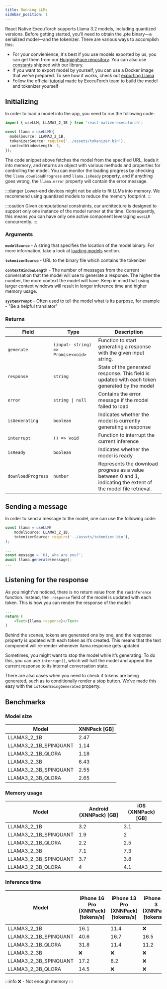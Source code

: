 ```yaml
---
title: Running LLMs
sidebar_position: 1
---
```


React Native ExecuTorch supports Llama 3.2 models, including quantized versions. Before getting started, you’ll need to obtain the .pte binary—a serialized model—and the tokenizer. There are various ways to accomplish this:

- For your convienience, it's best if you use models exported by us, you can get them from our [HuggingFace repository](https://huggingface.co/software-mansion/react-native-executorch-llama-3.2). You can also use [constants](https://github.com/software-mansion/react-native-executorch/tree/main/src/constants/modelUrls.ts) shipped with our library.
- If you want to export model by yourself, you can use a Docker image that we've prepared. To see how it works, check out [exporting Llama](./exporting-llama)
- Follow the official [tutorial](https://github.com/pytorch/executorch/blob/fe20be98c/examples/demo-apps/android/LlamaDemo/docs/delegates/xnnpack_README.md) made by ExecuTorch team to build the model and tokenizer yourself

## Initializing

In order to load a model into the app, you need to run the following code:

```typescript
import { useLLM, LLAMA3_2_1B } from 'react-native-executorch';

const llama = useLLM({
  modelSource: LLAMA3_2_1B,
  tokenizerSource: require('../assets/tokenizer.bin'),
  contextWindowLength: 3,
});
```

The code snippet above fetches the model from the specified URL, loads it into memory, and returns an object with various methods and properties for controlling the model. You can monitor the loading progress by checking the `llama.downloadProgress` and `llama.isReady` property, and if anything goes wrong, the `llama.error` property will contain the error message.

:::danger
Lower-end devices might not be able to fit LLMs into memory. We recommend using quantized models to reduce the memory footprint.
:::

:::caution
Given computational constraints, our architecture is designed to support only one instance of the model runner at the time. Consequently, this means you can have only one active component leveraging `useLLM` concurrently.
:::

### Arguments

**`modelSource`** - A string that specifies the location of the model binary. For more information, take a look at [loading models](../fundamentals/loading-models.md) section.

**`tokenizerSource`** - URL to the binary file which contains the tokenizer

**`contextWindowLength`** - The number of messages from the current conversation that the model will use to generate a response. The higher the number, the more context the model will have. Keep in mind that using larger context windows will result in longer inference time and higher memory usage.

**`systemPrompt`** - Often used to tell the model what is its purpose, for example - "Be a helpful translator"

### Returns

| Field              | Type                               | Description                                                                                                     |
| ------------------ | ---------------------------------- | --------------------------------------------------------------------------------------------------------------- |
| `generate`         | `(input: string) => Promise<void>` | Function to start generating a response with the given input string.                                            |
| `response`         | `string`                           | State of the generated response. This field is updated with each token generated by the model                   |
| `error`            | <code>string &#124; null</code>    | Contains the error message if the model failed to load                                                          |
| `isGenerating`     | `boolean`                          | Indicates whether the model is currently generating a response                                                  |
| `interrupt`        | `() => void`                       | Function to interrupt the current inference                                                                     |
| `isReady`          | `boolean`                          | Indicates whether the model is ready                                                                            |
| `downloadProgress` | `number`                           | Represents the download progress as a value between 0 and 1, indicating the extent of the model file retrieval. |

## Sending a message

In order to send a message to the model, one can use the following code:

```typescript
const llama = useLLM(
    modelSource: LLAMA3_2_1B,
    tokenizerSource: require('../assets/tokenizer.bin'),
);

...
const message = 'Hi, who are you?';
await llama.generate(message);
...
```

## Listening for the response

As you might've noticed, there is no return value from the `runInference` function. Instead, the `.response` field of the model is updated with each token.
This is how you can render the response of the model:

```typescript
...
return (
    <Text>{llama.response}</Text>
)
```

Behind the scenes, tokens are generated one by one, and the response property is updated with each token as it’s created. This means that the text component will re-render whenever llama.response gets updated.

Sometimes, you might want to stop the model while it’s generating. To do this, you can use `interrupt()`, which will halt the model and append the current response to its internal conversation state.

There are also cases when you need to check if tokens are being generated, such as to conditionally render a stop button. We’ve made this easy with the `isTokenBeingGenerated` property.

## Benchmarks

### Model size

| Model                 | XNNPack [GB] |
| --------------------- | ------------ |
| LLAMA3_2_1B           | 2.47         |
| LLAMA3_2_1B_SPINQUANT | 1.14         |
| LLAMA3_2_1B_QLORA     | 1.18         |
| LLAMA3_2_3B           | 6.43         |
| LLAMA3_2_3B_SPINQUANT | 2.55         |
| LLAMA3_2_3B_QLORA     | 2.65         |

### Memory usage

| Model                 | Android (XNNPack) [GB] | iOS (XNNPack) [GB] |
| --------------------- | ---------------------- | ------------------ |
| LLAMA3_2_1B           | 3.2                    | 3.1                |
| LLAMA3_2_1B_SPINQUANT | 1.9                    | 2                  |
| LLAMA3_2_1B_QLORA     | 2.2                    | 2.5                |
| LLAMA3_2_3B           | 7.1                    | 7.3                |
| LLAMA3_2_3B_SPINQUANT | 3.7                    | 3.8                |
| LLAMA3_2_3B_QLORA     | 4                      | 4.1                |

### Inference time

| Model                 | iPhone 16 Pro (XNNPack) [tokens/s] | iPhone 13 Pro (XNNPack) [tokens/s] | iPhone SE 3 (XNNPack) [tokens/s] | Samsung Galaxy S24 (XNNPack) [tokens/s] | OnePlus 12 (XNNPack) [tokens/s] |
| --------------------- | ---------------------------------- | ---------------------------------- | -------------------------------- | --------------------------------------- | ------------------------------- |
| LLAMA3_2_1B           | 16.1                               | 11.4                               | ❌                               | 15.6                                    | 19.3                            |
| LLAMA3_2_1B_SPINQUANT | 40.6                               | 16.7                               | 16.5                             | 40.3                                    | 48.2                            |
| LLAMA3_2_1B_QLORA     | 31.8                               | 11.4                               | 11.2                             | 37.3                                    | 44.4                            |
| LLAMA3_2_3B           | ❌                                 | ❌                                 | ❌                               | ❌                                      | 7.1                             |
| LLAMA3_2_3B_SPINQUANT | 17.2                               | 8.2                                | ❌                               | 16.2                                    | 19.4                            |
| LLAMA3_2_3B_QLORA     | 14.5                               | ❌                                 | ❌                               | 14.8                                    | 18.1                            |

:::info
❌ - Not enough memory
:::
